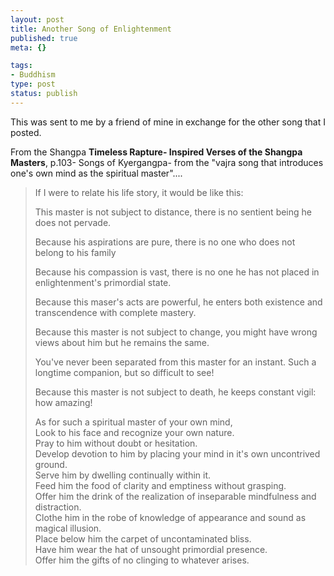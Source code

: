 ```yaml
--- 
layout: post
title: Another Song of Enlightenment
published: true
meta: {}

tags: 
- Buddhism
type: post
status: publish
---
```

<p>This was sent to me by a friend of mine in exchange for the other song that I posted.</p>
<p>From the Shangpa <strong>Timeless Rapture- Inspired Verses of the Shangpa Masters</strong>, p.103- Songs of Kyergangpa- from the "vajra song that introduces one's own mind as the spiritual master"....</p>
<blockquote>
<p>If I were to relate his life story, it would be like this:</p>

<p>This master is not subject to distance, there is no sentient being he does not pervade.</p>
<p>Because his aspirations are pure, there is no one who does not belong to his family</p>
<p>Because his compassion is vast, there is no one he has not placed in enlightenment's primordial state.</p>
<p>Because this maser's acts are powerful, he enters both existence and transcendence with complete mastery.</p>
<p>Because this master is not subject to change, you might have wrong views about him but he remains the same.</p>
<p>You've never been separated from this master for an instant. Such a longtime companion, but so difficult to see!</p>
<p>Because this master is not subject to death, he keeps constant vigil: how amazing!</p>
<p>As for such a spiritual master of your own mind,<br>Look to his face and recognize your own nature.<br>Pray to him without doubt or hesitation.<br>Develop devotion to him by placing your mind in it's own uncontrived ground.<br>Serve him by dwelling continually within it.<br>Feed him the food of clarity and emptiness without grasping.<br>Offer him the drink of the realization of inseparable mindfulness and&nbsp; distraction.<br>Clothe him in the robe of knowledge of appearance and sound as magical illusion.<br>Place below him the carpet of uncontaminated bliss.<br>Have him wear the hat of unsought primordial presence.<br>Offer him the gifts of no clinging to whatever arises.</p></blockquote>
